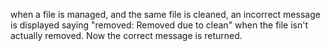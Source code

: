 when a file is managed, and the same file is cleaned, an incorrect message is displayed saying "removed: Removed due to clean" when the file isn't actually removed. Now the correct message is returned.
